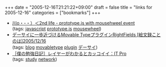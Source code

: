 +++
date = "2005-12-16T21:21:22+09:00"
draft = false
title = "links for 2005-12-16"
categories = ["bookmarks"]
+++

<ul>
	<li>
		<div><a href="http://d.hatena.ne.jp/secondlife/20051208/1134020332">川o・-・）＜2nd life - prototype.js with mousehweel event</a></div>
		<div>(tags: <a href="http://del.icio.us/nobu666/javascript">javascript</a> <a href="http://del.icio.us/nobu666/prototype.js">prototype.js</a> <a href="http://del.icio.us/nobu666/mousewheel">mousewheel</a>)</div>
	</li>
	<li>
		<div><a href="http://kotonoha.main.jp/2005/12/16dasi.html">デーサイに一歩近づけるMovable TypeプラグインRightFields [絵文録ことのは]2005/12/16</a></div>
		<div>(tags: <a href="http://del.icio.us/nobu666/blog">blog</a> <a href="http://del.icio.us/nobu666/movabletype">movabletype</a> <a href="http://del.icio.us/nobu666/plugin">plugin</a> <a href="http://del.icio.us/nobu666/デーサイ">デーサイ</a>)</div>
	</li>
	<li>
		<div><a href="http://itpro.nikkeibp.co.jp/article/COLUMN/20051206/225790/">［僕の勉強日記］レイヤーがわかるとカッコイイ：IT Pro</a></div>
		<div>(tags: <a href="http://del.icio.us/nobu666/study">study</a> <a href="http://del.icio.us/nobu666/network">network</a>)</div>
	</li>
</ul>
